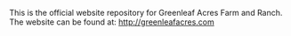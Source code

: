 This is the official website repository for Greenleaf Acres Farm and Ranch.
The website can be found at: http://greenleafacres.com
